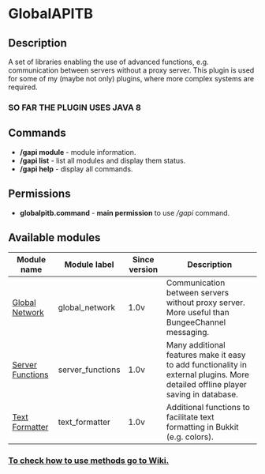 # GlobalAPITB


## Description
A set of libraries enabling the use of advanced functions,
e.g. communication between servers without a proxy server.
This plugin is used for some of my (maybe not only) plugins,
where more complex systems are required.

### SO FAR THE PLUGIN USES JAVA 8

## Commands
- **/gapi module <module>** - module information.
- **/gapi list** - list all modules and display them status.
- **/gapi help** - display all commands.

## Permissions
- **globalpitb.command** - **main permission** to use */gapi* command.


## Available modules
| Module name                                                                               | Module label     | Since version | Description                                                                                                                      |
|-------------------------------------------------------------------------------------------|------------------|---------------|----------------------------------------------------------------------------------------------------------------------------------|
| [Global Network](https://github.com/MiloszBratkowski/GlobalAPITB/wiki/Global-Network)     | global_network   | 1.0v          | Communication between servers without proxy server. More useful than BungeeChannel messaging.                                    |
| [Server Functions](https://github.com/MiloszBratkowski/GlobalAPITB/wiki/Server-Functions) | server_functions | 1.0v          | Many additional features make it easy to add functionality in external plugins. More detailed offline player saving in database. |
| [Text Formatter](https://github.com/MiloszBratkowski/GlobalAPITB/wiki/Text-Formatter)     | text_formatter   | 1.0v          | Additional functions to facilitate text formatting in Bukkit (e.g. colors).                                                      |

### **[To check how to use methods go to Wiki.](https://github.com/MiloszBratkowski/GlobalAPITB/wiki)**
